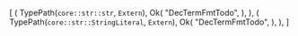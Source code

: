 [
    (
        TypePath(`core::str::str`, `Extern`),
        Ok(
            "DecTermFmtTodo",
        ),
    ),
    (
        TypePath(`core::str::StringLiteral`, `Extern`),
        Ok(
            "DecTermFmtTodo",
        ),
    ),
]